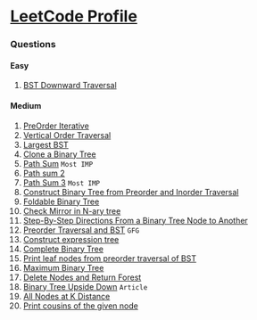 # [LeetCode Profile](https://leetcode.com/rahulb_001/)


### Questions

#### Easy
 1. [BST Downward Traversal](https://tinyl.io/7owU)

#### Medium
1. [PreOrder Iterative](https://tinyl.io/6v6q)
2. [Vertical Order Traversal](https://tinyl.io/6v73)
3. [Largest BST](https://tinyl.io/70TS)
4. [Clone a Binary Tree](https://tinyl.io/6v6r)
5. [Path Sum](https://leetcode.com/problems/path-sum/)  `Most IMP`
6. [Path sum 2](https://leetcode.com/problems/path-sum-ii/)
7. [Path Sum 3](https://leetcode.com/problems/path-sum-iii/)  `Most IMP`
8. [Construct Binary Tree from Preorder and Inorder Traversal](https://leetcode.com/problems/construct-binary-tree-from-preorder-and-inorder-traversal/)
9. [Foldable Binary Tree](https://practice.geeksforgeeks.org/problems/foldable-binary-tree/1?page=2&difficulty[]=1&category[]=Tree&sortBy=submissions)
11. [Check Mirror in N-ary tree](https://practice.geeksforgeeks.org/problems/check-mirror-in-n-ary-tree1528/1?page=2&difficulty[]=1&category[]=Tree&sortBy=submissions)
12. [Step-By-Step Directions From a Binary Tree Node to Another](https://tinyl.io/7c4Q)
13. [Preorder Traversal and BST](https://tinyl.io/7fwE)  `GFG`
14. [Construct expression tree](https://practice.geeksforgeeks.org/problems/construct-an-expression-tree/1?page=3&difficulty[]=1&category[]=Tree&sortBy=submissions)
15. [Complete Binary Tree](https://tinyl.io/7gsJ)
16. [Print leaf nodes from preorder traversal of BST](https://tinyl.io/7gsX)
17. [Maximum Binary Tree](https://leetcode.com/problems/maximum-binary-tree/description/)
18. [Delete Nodes and Return Forest](https://tinyl.io/7hiY)
19. [Binary Tree Upside Down](https://tinyl.io/7kWO) `Article`
20. [All Nodes at K Distance](https://tinyl.io/7oBQ)
21. [Print cousins of the given node](https://tinyl.io/7oIc)
